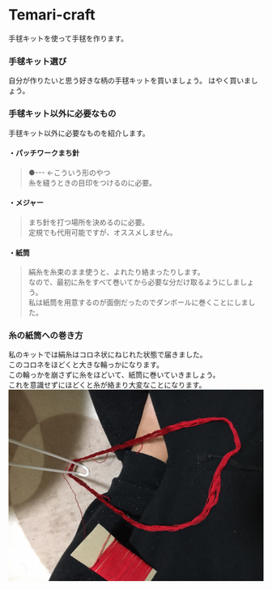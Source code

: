 # Temari-craft
手毬キットを使って手毬を作ります。

### 手毬キット選び
自分が作りたいと思う好きな柄の手毬キットを買いましょう。
はやく買いましょう。

### 手毬キット以外に必要なもの
手毬キット以外に必要なものを紹介します。  
	
#### ・パッチワークまち針
> ●---  <-こういう形のやつ  
> 糸を縫うときの目印をつけるのに必要。  
#### ・メジャー
> まち針を打つ場所を決めるのに必要。  
> 定規でも代用可能ですが、オススメしません。  
#### ・紙筒
> 絹糸を糸束のまま使うと、よれたり絡まったりします。  
> なので、最初に糸をすべて巻いてから必要な分だけ取るようにしましょう。  
> 私は紙筒を用意するのが面倒だったのでダンボールに巻くことにしました。  
### 糸の紙筒への巻き方
私のキットでは絹糸はコロネ状にねじれた状態で届きました。  
このコロネをほどくと大きな輪っかになります。  
この輪っかを崩さずに糸をほどいて、紙筒に巻いていきましょう。  
これを意識せずにほどくと糸が絡まり大変なことになります。  
![絹糸のほどき方](https://github.com/Masaki-Okuyama/Temari-craft/blob/images/kinuito_hodokikata.jpg)
